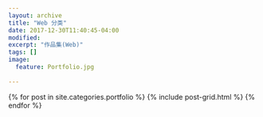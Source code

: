 ```yaml
---
layout: archive
title: "Web 分类"
date: 2017-12-30T11:40:45-04:00
modified:
excerpt: "作品集(Web)"
tags: []
image: 
  feature: Portfolio.jpg
  
---
```




<div class="tiles">
{% for post in site.categories.portfolio %}
  {% include post-grid.html %}
{% endfor %}
</div><!-- /.tiles 把所有categories 有 portfolio 的列出來-->

